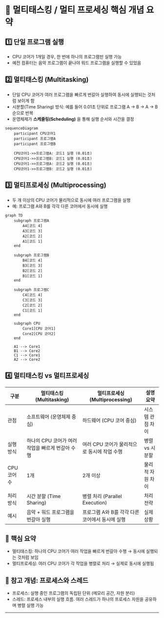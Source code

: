 # 🧠 멀티태스킹 / 멀티 프로세싱 핵심 개념 요약
## 1️⃣ 단일 프로그램 실행
- CPU 코어가 1개일 경우, 한 번에 하나의 프로그램만 실행 가능
- 예전 컴퓨터는 음악 프로그램이 끝나야 워드 프로그램을 실행할 수 있었음

## 2️⃣ 멀티태스킹 (Multitasking)
- 단일 CPU 코어가 여러 프로그램을 빠르게 번갈아 실행하여 동시에 실행되는 것처럼 보이게 함
- 시분할(Time Sharing) 방식: 예를 들어 0.01초 단위로 프로그램 A → B → A → B 순으로 반복
- 운영체제가 **스케줄링(Scheduling)** 을 통해 실행 순서와 시간을 결정
```mermaid
sequenceDiagram
    participant CPU코어1
    participant 프로그램A
    participant 프로그램B

    CPU코어1->>프로그램A: 코드1 실행 (0.01초)
    CPU코어1->>프로그램B: 코드1 실행 (0.01초)
    CPU코어1->>프로그램A: 코드2 실행 (0.01초)
    CPU코어1->>프로그램B: 코드2 실행 (0.01초)
```

## 3️⃣ 멀티프로세싱 (Multiprocessing)
- 두 개 이상의 CPU 코어가 물리적으로 동시에 여러 프로그램을 실행
- 예: 프로그램 A와 B를 각각 다른 코어에서 동시에 실행
```mermaid
graph TD
    subgraph 프로그램A
        A4[코드 4]
        A3[코드 3]
        A2[코드 2]
        A1[코드 1]
    end

    subgraph 프로그램B
        B4[코드 4]
        B3[코드 3]
        B2[코드 2]
        B1[코드 1]
    end

    subgraph 프로그램C
        C4[코드 4]
        C3[코드 3]
        C2[코드 2]
        C1[코드 1]
    end

    subgraph CPU
        Core1[CPU 코어1]
        Core2[CPU 코어2]
    end

    A1 --> Core1
    B1 --> Core2
    C1 --> Core1
    A2 --> Core2
```

## 4️⃣ 멀티태스킹 vs 멀티프로세싱

| 구분             | 멀티태스킹 (Multitasking)                          | 멀티프로세싱 (Multiprocessing)                          | 설명 요약 |
|------------------|-----------------------------------------------------|----------------------------------------------------------|-----------|
| 관점             | 소프트웨어 (운영체제 중심)                         | 하드웨어 (CPU 코어 중심)                                 | 시스템 관점 차이 |
| 실행 방식        | 하나의 CPU 코어가 여러 작업을 빠르게 번갈아 수행   | 여러 CPU 코어가 물리적으로 동시에 작업 수행              | 병렬 vs 시분할 |
| CPU 코어 수      | 1개                                                 | 2개 이상                                                  | 물리적 자원 차이 |
| 처리 방식        | 시간 분할 (Time Sharing)                            | 병렬 처리 (Parallel Execution)                           | 처리 전략 |
| 예시             | 음악 + 워드 프로그램을 번갈아 실행                  | 프로그램 A와 B를 각각 다른 코어에서 동시에 실행          | 실제 상황 |

## 🧠 핵심 요약
- 멀티태스킹: 하나의 CPU 코어가 여러 작업을 빠르게 번갈아 수행 → 동시에 실행되는 것처럼 보임
- 멀티프로세싱: 여러 CPU 코어가 각 작업을 병렬로 처리 → 실제로 동시에 실행됨


## 📌 참고 개념: 프로세스와 스레드
- 프로세스: 실행 중인 프로그램의 독립된 단위 (메모리 공간, 자원 분리)
- 스레드: 프로세스 내부의 실행 흐름. 여러 스레드가 하나의 프로세스 자원을 공유하며 병렬 실행 가능


---

